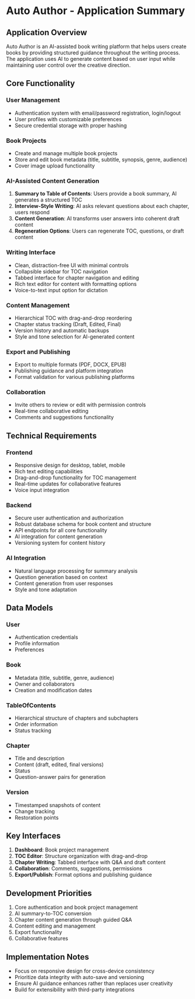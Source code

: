 # Auto Author - Application Summary

## Application Overview
Auto Author is an AI-assisted book writing platform that helps users create books by providing structured guidance throughout the writing process. The application uses AI to generate content based on user input while maintaining user control over the creative direction.

## Core Functionality

### User Management
- Authentication system with email/password registration, login/logout
- User profiles with customizable preferences
- Secure credential storage with proper hashing

### Book Projects
- Create and manage multiple book projects
- Store and edit book metadata (title, subtitle, synopsis, genre, audience)
- Cover image upload functionality

### AI-Assisted Content Generation
1. **Summary to Table of Contents**: Users provide a book summary, AI generates a structured TOC
2. **Interview-Style Writing**: AI asks relevant questions about each chapter, users respond
3. **Content Generation**: AI transforms user answers into coherent draft content
4. **Regeneration Options**: Users can regenerate TOC, questions, or draft content

### Writing Interface
- Clean, distraction-free UI with minimal controls
- Collapsible sidebar for TOC navigation
- Tabbed interface for chapter navigation and editing
- Rich text editor for content with formatting options
- Voice-to-text input option for dictation

### Content Management
- Hierarchical TOC with drag-and-drop reordering
- Chapter status tracking (Draft, Edited, Final)
- Version history and automatic backups
- Style and tone selection for AI-generated content

### Export and Publishing
- Export to multiple formats (PDF, DOCX, EPUB)
- Publishing guidance and platform integration
- Format validation for various publishing platforms

### Collaboration
- Invite others to review or edit with permission controls
- Real-time collaborative editing
- Comments and suggestions functionality

## Technical Requirements

### Frontend
- Responsive design for desktop, tablet, mobile
- Rich text editing capabilities
- Drag-and-drop functionality for TOC management
- Real-time updates for collaborative features
- Voice input integration

### Backend
- Secure user authentication and authorization
- Robust database schema for book content and structure
- API endpoints for all core functionality
- AI integration for content generation
- Versioning system for content history

### AI Integration
- Natural language processing for summary analysis
- Question generation based on context
- Content generation from user responses
- Style and tone adaptation

## Data Models

### User
- Authentication credentials
- Profile information
- Preferences

### Book
- Metadata (title, subtitle, genre, audience)
- Owner and collaborators
- Creation and modification dates

### TableOfContents
- Hierarchical structure of chapters and subchapters
- Order information
- Status tracking

### Chapter
- Title and description
- Content (draft, edited, final versions)
- Status
- Question-answer pairs for generation

### Version
- Timestamped snapshots of content
- Change tracking
- Restoration points

## Key Interfaces

1. **Dashboard**: Book project management
2. **TOC Editor**: Structure organization with drag-and-drop
3. **Chapter Writing**: Tabbed interface with Q&A and draft content
4. **Collaboration**: Comments, suggestions, permissions
5. **Export/Publish**: Format options and publishing guidance

## Development Priorities
1. Core authentication and book project management
2. AI summary-to-TOC conversion
3. Chapter content generation through guided Q&A
4. Content editing and management
5. Export functionality
6. Collaborative features

## Implementation Notes
- Focus on responsive design for cross-device consistency
- Prioritize data integrity with auto-save and versioning
- Ensure AI guidance enhances rather than replaces user creativity
- Build for extensibility with third-party integrations